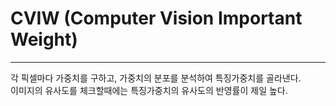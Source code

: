 # CVIW   (Computer Vision Important Weight)
-------------


각 픽셀마다 가중치를 구하고, 가중치의 분포를 분석하여 특징가중치를 골라낸다.  
이미지의 유사도를 체크할때에는 특징가중치의 유사도의 반영률이 제일 높다.
